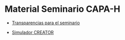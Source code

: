 # Material Seminario CAPA-H

 * [Transparencias para el seminario](Creator-RISC-v-1.pdf)

 * [Simulador CREATOR](http://creatorsim.github.io/creator)
